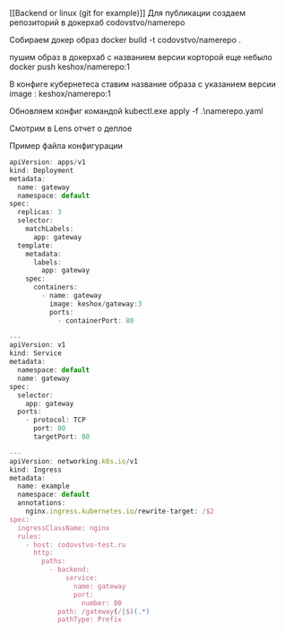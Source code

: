 [[Backend or linux (git for example)]]
Для публикации создаем репозиторий в докерхаб codovstvo/namerepo

Собираем докер образ docker build -t codovstvo/namerepo .

пушим образ в докерхаб с названием версии корторой еще небыло docker push keshox/namerepo:1

В конфиге кубернетеса ставим название образа с указанием версии image : keshox/namerepo:1

Обновляем конфиг командой kubectl.exe apply -f .\namerepo.yaml

Смотрим в Lens отчет о деплое

Пример файла конфигурации

```javascript
apiVersion: apps/v1
kind: Deployment
metadata:
  name: gateway
  namespace: default
spec:
  replicas: 3
  selector:
    matchLabels:
      app: gateway
  template:
    metadata:
      labels:
        app: gateway
    spec:
      containers:
        - name: gateway
          image: keshox/gateway:3
          ports:
            - containerPort: 80

---
apiVersion: v1
kind: Service
metadata:
  namespace: default
  name: gateway
spec:
  selector:
    app: gateway
  ports:
    - protocol: TCP
      port: 80
      targetPort: 80

---
apiVersion: networking.k8s.io/v1
kind: Ingress
metadata:
  name: example
  namespace: default
  annotations:
    nginx.ingress.kubernetes.io/rewrite-target: /$2
spec:
  ingressClassName: nginx
  rules:
    - host: codovstvo-test.ru
      http:
        paths:
          - backend:
              service:
                name: gateway
                port:
                  number: 80
            path: /gateway(/|$)(.*)
            pathType: Prefix
```